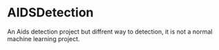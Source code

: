 # AIDSDetection
An Aids detection project but diffrent way to detection, it is not a normal machine learning project.
